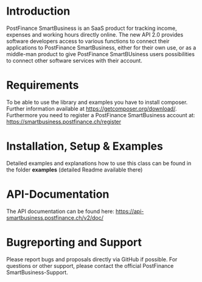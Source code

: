 # Introduction
PostFinance SmartBusiness is an SaaS product for tracking income, expenses and working hours directly online.
The new API 2.0 provides software developers access to various functions to connect their applications to PostFinance SmartBusiness, either for their own use, or as a middle-man product to give PostFinance SmartBUsiness users possibilities to connect other software services with their account.

# Requirements
To be able to use the library and examples you have to install composer. Further information available at https://getcomposer.org/download/.
Furthermore you need to register a PostFinance SmartBusiness account at: https://smartbusiness.postfinance.ch/register
# Installation, Setup & Examples
Detailed examples and explanations how to use this class can be found in the folder **examples** (detailed Readme available there)

# API-Documentation
The API documentation can be found here: https://api-smartbusiness.postfinance.ch/v2/doc/

# Bugreporting and Support
Please report bugs and proposals directly via GitHub if possible. For questions or other support, please contact the official PostFinance SmartBusiness-Support.